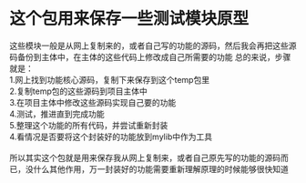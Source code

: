 # 这个包用来保存一些测试模块原型
这些模块一般是从网上复制来的，或者自己写的功能的源码，然后我会再把这些源码备份到主体中，在主体的这些代码上修改成自己所需要的功能
总的来说，步骤就是：</br>
1.网上找到功能核心源码，复制下来保存到这个temp包里</br>
2.复制temp包的这些源码到项目主体中</br>
3.在项目主体中修改这些源码实现自己要的功能</br>
4.测试，推进直到完成功能</br>
5.整理这个功能的所有代码，并尝试重新封装</br>
4.看情况是否要将这个封装好的功能放到mylib中作为工具</br>
</br>
所以其实这个包就是用来保存我从网上复制来，或者自己原先写的功能的源码而已，没什么其他作用，万一封装好的功能需要重新理解原理的时候能够很快知道

